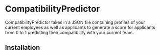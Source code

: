 # CompatibilityPredictor

CompatibilityPredictor takes in a JSON file containing profiles of your current employees as well as applicants to generate a score 
for applicants from 0 to 1 predicting their compatibility with your current team. 

## Installation
